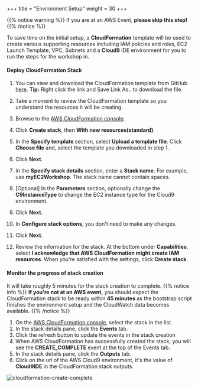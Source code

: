 +++
title = "Environment Setup"
weight = 30
+++

{{% notice warning %}}
If you are at an AWS Event, **please skip this step!**
{{% /notice %}}

To save time on the initial setup, a **CloudFormation** template will be used to create  various supporting resources including IAM policies and roles, EC2 Launch Template, VPC, Subnets and a **Cloud9** IDE environment for you to run the steps for the workshop in.

#### Deploy CloudFormation Stack

1. You can view and download the CloudFormation template from GitHub [here](https://raw.githubusercontent.com/nadaahm/ec2-spot-workshops/nadaahm-asg-workshop-reinvent/content/efficient-and-resilient-ec2-auto-scaling/files/efficient-auto-scaling-quickstart-cnf.yml). **Tip:** Right click the link and Save Link As.. to download the file.
                                                                            
2. Take a moment to review the CloudFormation template so you understand the resources it will be creating.

3. Browse to the [AWS CloudFormation console](https://console.aws.amazon.com/cloudformation).

4. Click **Create stack**, then **With new resources(standard)**.

5. In the **Specify template** section, select **Upload a template file**. Click **Choose file** and, select the template you downloaded in step 1.

6. Click **Next**.

7. In the **Specify stack details** section, enter a **Stack name**. For example, use **myEC2Workshop**. The stack name cannot contain spaces.

8. [Optional] In the **Parameters** section, optionally change the **C9InstanceType** to change the EC2 instance type for the Cloud9 environment.

9. Click **Next**.

10. In **Configure stack options**, you don't need to make any changes.

11. Click **Next**.

12. Review the information for the stack. At the bottom under **Capabilities**, select **I acknowledge that AWS CloudFormation might create IAM resources**. When you're satisfied with the settings, click **Create stack**.

#### Monitor the progress of stack creation

It will take roughly 5 minutes for the stack creation to complete.
{{% notice info %}}
**If you're not at an AWS event,** you should expect the CloudFormation stack to be ready within **45 minutes** as the bootstrap script finishes the environment setup and the CloudWatch data becomes available.
{{% /notice %}}


1. On the [AWS CloudFormation console](https://console.aws.amazon.com/cloudformation), select the stack in the list.
1. In the stack details pane, click the **Events** tab.
2. Click the refresh button to update the events in the stack creation
3. When AWS CloudFormation has successfully created the stack, you will see the **CREATE_COMPLETE** event at the top of the Events tab.
4. In the stack details pane, click the **Outputs** tab.
5. Click on the url of the AWS Cloud9 environment, it's the value of **Cloud9IDE** in the CloudFormation stack outputs.

![cloudformation-create-complete](/images/efficient-and-resilient-ec2-auto-scaling/cloudformation-create-complete.png)